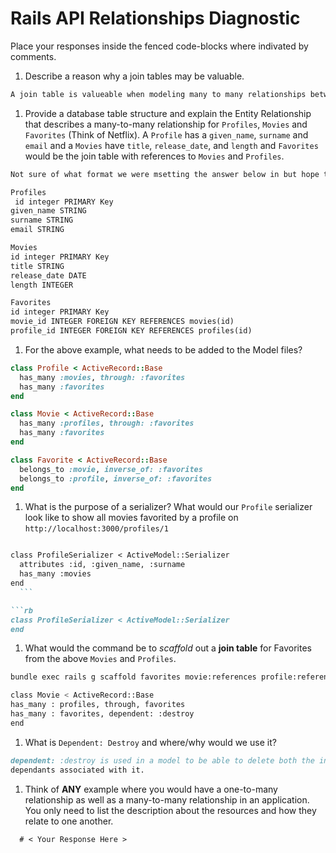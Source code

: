 # Rails API Relationships Diagnostic

Place your responses inside the fenced code-blocks where indivated by comments.

1.  Describe a reason why a join tables may be valuable.

  ```md
A join table is valueable when modeling many to many relationships between two entities.

  ```

1.  Provide a database table structure and explain the Entity Relationship that
  describes a many-to-many relationship for `Profiles`, `Movies` and `Favorites`
  (Think of Netflix). A `Profile` has a `given_name`, `surname` and `email` and a
  `Movies` have `title`, `release_date`, and `length` and `Favorites` would be the
  join table with references to `Movies` and `Profiles`.

  ```md
Not sure of what format we were msetting the answer below in but hope that's ok .

Profiles
   id integer PRIMARY Key
  given_name STRING
  surname STRING
  email STRING
  
  Movies
  id integer PRIMARY Key
  title STRING
  release_date DATE
  length INTEGER

  Favorites
  id integer PRIMARY Key
  movie_id INTEGER FOREIGN KEY REFERENCES movies(id)
  profile_id INTEGER FOREIGN KEY REFERENCES profiles(id)


  ```

1.  For the above example, what needs to be added to the Model files?

  ```rb
  class Profile < ActiveRecord::Base
    has_many :movies, through: :favorites
    has_many :favorites
  end

  ```

  ```rb
  class Movie < ActiveRecord::Base
    has_many :profiles, through: :favorites
    has_many :favorites
  end
  ```

  ```rb
  class Favorite < ActiveRecord::Base
    belongs_to :movie, inverse_of: :favorites
    belongs_to :profile, inverse_of: :favorites
  end
  ```

1.  What is the purpose of a serializer? What would our `Profile` serializer look
like to show all movies favorited by a profile on
`http://localhost:3000/profiles/1`

  ```md

  class ProfileSerializer < ActiveModel::Serializer
    attributes :id, :given_name, :surname
    has_many :movies
  end
    ```

  ```rb
  class ProfileSerializer < ActiveModel::Serializer
  end
  ```

1.  What would the command be to _scaffold_ out a **join table** for Favorites from
the above `Movies` and `Profiles`.

  ```sh
  bundle exec rails g scaffold favorites movie:references profile:references

  class Movie < ActiveRecord::Base
  has_many : profiles, through, favorites
  has_many : favorites, dependent: :destroy
end
  ```

1.  What is `Dependent: Destroy` and where/why would we use it?

  ```md
  dependent: :destroy is used in a model to be able to delete both the instance of the main class and
  dependants associated with it.
  ```

1.  Think of **ANY** example where you would have a one-to-many relationship as well
as a many-to-many relationship in an application. You only need to list the
description about the resources and how they relate to one another.

  ```md
    # < Your Response Here >
  ```
